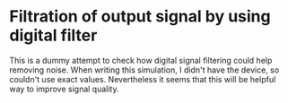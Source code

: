 # Filtration of output signal by using digital filter

This is a dummy attempt to check how digital signal filtering could help removing noise. When writing this simulation, I didn't have the device, so couldn't use exact values. Nevertheless it seems that this will be helpful way to improve signal quality.